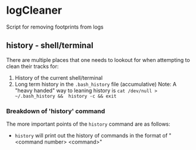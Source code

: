 # logCleaner
Script for removing footprints from logs

## history - shell/terminal
There are multiple places that one needs to lookout for when attempting to clean their tracks for:
1. History of the current shell/terminal
2. Long term history in the `.bash_history` file (accumulative)
Note: A "heavy handed" way to leaning history is `cat /dev/null > ~/.bash_history &&  history -c && exit`

### Breakdown of 'history' command
The more important points of the `history` command are as follows:
* `history` will print out the history of commands in the format of "\<command number\>	\<command\>"
